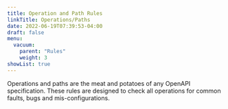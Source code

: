 ```yaml
---
title: Operation and Path Rules
linkTitle: Operations/Paths
date: 2022-06-19T07:39:53-04:00
draft: false
menu:
  vacuum:
    parent: "Rules"
    weight: 3
showList: true
---
```


Operations and paths are the meat and potatoes of any OpenAPI specification. These rules are designed to check all operations for 
common faults, bugs and mis-configurations. 